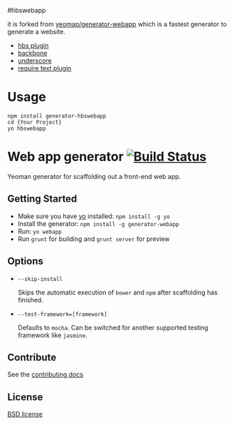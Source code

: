 #hbswebapp

it is forked from [yeomap/generator-webapp](https://github.com/yeoman/generator-webapp) which is a fastest generator to generate a website.

* [hbs plugin](https://github.com/SlexAxton/require-handlebars-plugin)
* [backbone](https://github.com/documentcloud/backbone)
* [underscore](https://github.com/documentcloud/underscore)
* [require text plugin](https://github.com/requirejs/text)

# Usage

    npm install generator-hbswebapp
    cd {Your Project}
    yo hbswebapp

# Web app generator [![Build Status](https://secure.travis-ci.org/yeoman/generator-webapp.png?branch=master)](http://travis-ci.org/yeoman/generator-webapp)

Yeoman generator for scaffolding out a front-end web app.


## Getting Started

- Make sure you have [yo](https://github.com/yeoman/yo) installed: `npm install -g yo`
- Install the generator: `npm install -g generator-webapp`
- Run: `yo webapp`
- Run `grunt` for building and `grunt server` for preview


## Options

* `--skip-install`

  Skips the automatic execution of `bower` and `npm` after
  scaffolding has finished.

* `--test-framework=[framework]`

  Defaults to `mocha`. Can be switched for
  another supported testing framework like `jasmine`.


## Contribute

See the [contributing docs](https://github.com/yeoman/yeoman/blob/master/contributing.md)


## License

[BSD license](http://opensource.org/licenses/bsd-license.php)
